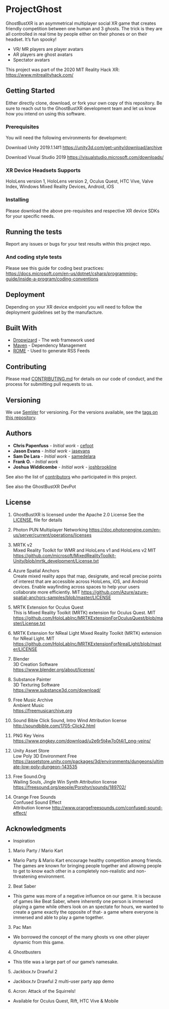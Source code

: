 # ProjectGhost

GhostBustXR is an asymmetrical multiplayer social XR game that creates friendly competition between one human and 3 ghosts. The trick is they are all controlled in real time by people either on their phones or on their headset. It’s fun spooky!

- VR/ MR players are player avatars
- AR players are ghost avatars
- Spectator avatars

This project was part of the 2020 MIT Reality Hack XR:
https://www.mitrealityhack.com/

## Getting Started

Either directly clone, download, or fork your own copy of this repository. Be sure to reach out to the GhostBustXR development team and let us know how you intend on using this software.

### Prerequisites

You will need the following environments for development:

Download Unity 2019.1.14f1 
https://unity3d.com/get-unity/download/archive

Download Visual Studio 2019 
https://visualstudio.microsoft.com/downloads/

### XR Device Headsets Supports

HoloLens version 1, HoloLens version 2, Oculus Quest, HTC Vive, Valve Index, Windows Mixed Reality Devices, Android, iOS

### Installing

Please download the above pre-requisites and respective XR device SDKs for your specific needs.

## Running the tests

Report any issues or bugs for your test results within this project repo.


### And coding style tests

Please see this guide for coding best practices:
https://docs.microsoft.com/en-us/dotnet/csharp/programming-guide/inside-a-program/coding-conventions

## Deployment

Depending on your XR device endpoint you will need to follow the deployment guidelines set by the manufacture.

## Built With

* [Dropwizard](http://www.dropwizard.io/1.0.2/docs/) - The web framework used
* [Maven](https://maven.apache.org/) - Dependency Management
* [ROME](https://rometools.github.io/rome/) - Used to generate RSS Feeds

## Contributing

Please read [CONTRIBUTING.md](https://gist.github.com/PurpleBooth/b24679402957c63ec426) for details on our code of conduct, and the process for submitting pull requests to us.

## Versioning

We use [SemVer](http://semver.org/) for versioning. For the versions available, see the [tags on this repository](https://github.com/your/project/tags). 

## Authors

* **Chris Papenfuss** - *Initial work* - [cefoot](https://github.com/cefoot)
* **Jason Evans** - *Initial work* - [jasevans](https://github.com/jaseva)
* **Sam De Lara** - *Initial work* - [samedelara](https://github.com/samdelara)
* **Frank O.** - *Initial work* 
* **Joshua Widdicombe** - *Initial work* - [joshbrookline](https://github.com/JoshBrookline)

See also the list of [contributors](https://github.com/cefoot/ProjectGhost/graphs/contributors) who participated in this project.

See also the GhostBustXR DevPot

## License

1. GhostBustXR is licensed under the Apache 2.0 License 
See the [LICENSE.](LICENSE) file for details

2. Photon PUN 
Multiplayer Networking 
https://doc.photonengine.com/en-us/server/current/operations/licenses

3. MRTK v2	
Mixed Reality Toolkit for WMR and HoloLens v1 and HoloLens v2	MIT	
https://github.com/microsoft/MixedRealityToolkit-Unity/blob/mrtk_development/License.txt

4. Azure Spatial Anchors	
Create mixed reality apps that map, designate, and recall precise points of interest that are accessible across HoloLens, iOS, and Android devices. Enable wayfinding across spaces to help your users collaborate more efficiently.	MIT	
https://github.com/Azure/azure-spatial-anchors-samples/blob/master/LICENSE

5. MRTK Extension for Oculus Quest	
This is Mixed Reality Toolkit (MRTK) extension for Oculus Quest.	MIT	https://github.com/HoloLabInc/MRTKExtensionForOculusQuest/blob/master/License.txt

6. MRTK Extension for NReal 
Light	Mixed Reality Toolkit (MRTK) extension for NReal Light.	MIT	https://github.com/HoloLabInc/MRTKExtensionForNrealLight/blob/master/LICENSE

7. Blender	
3D Creation Software	
https://www.blender.org/about/license/

8. Substance Painter	
3D Texturing Software	
https://www.substance3d.com/download/

9. Free Music Archive	
Ambient Music	
https://freemusicarchive.org

10. Sound Bible	
Click Sound, Intro Wind	Attribution license	
http://soundbible.com/1705-Click2.html

11. PNG Key	Veins	
https://www.pngkey.com/download/u2e6r5t4w7o0t4i1_png-veins/

12. Unity Asset Store	
Low Poly 3D Environment	Free	
https://assetstore.unity.com/packages/3d/environments/dungeons/ultimate-low-poly-dungeon-143535

13. Free Sound.Org	
Wailing Souls, Jingle Win Synth	
Attribution license	
https://freesound.org/people/Porphyr/sounds/189702/

12. Orange Free Sounds	
Confused Sound Effect	
Attribution license	
http://www.orangefreesounds.com/confused-sound-effect/

## Acknowledgments

* Inspiration

1. Mario Party / Mario Kart
- Mario Party & Mario Kart encourage healthy competition among friends. The games are known for bringing people together and allowing people to get to know each other in a completely non-realistic and non-threatening environment. 

2. Beat Saber
- This game was more of a negative influence on our game. It is because of games like Beat Saber, where inherently one person is immersed playing a game while others look on an spectate for hours, we wanted to create a game exactly the opposite of that- a game where everyone is immersed and able to play a game together.

3. Pac Man
- We borrowed the concept of the many ghosts vs one other player dynamic from this game. 

4. Ghostbusters
- This title was a large part of our game’s namesake. 

5. Jackbox.tv Drawful 2
- Jackbox.tv Drawful 2 multi-user party app demo

6. Acron: Attack of the Squirrels!
- Available for Oculus Quest, Rift, HTC Vive & Mobile
